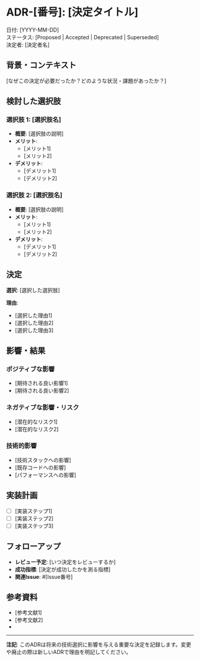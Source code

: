 # ADR-[番号]: [決定タイトル]

日付: [YYYY-MM-DD]  
ステータス: [Proposed | Accepted | Deprecated | Superseded]  
決定者: [決定者名]

## 背景・コンテキスト

[なぜこの決定が必要だったか？どのような状況・課題があったか？]

## 検討した選択肢

### 選択肢 1: [選択肢名]
- **概要**: [選択肢の説明]
- **メリット**: 
  - [メリット1]
  - [メリット2]
- **デメリット**: 
  - [デメリット1]
  - [デメリット2]

### 選択肢 2: [選択肢名]
- **概要**: [選択肢の説明]
- **メリット**: 
  - [メリット1]
  - [メリット2]
- **デメリット**: 
  - [デメリット1]
  - [デメリット2]

## 決定

**選択**: [選択した選択肢]

**理由**: 
- [選択した理由1]
- [選択した理由2]
- [選択した理由3]

## 影響・結果

### ポジティブな影響
- [期待される良い影響1]
- [期待される良い影響2]

### ネガティブな影響・リスク
- [潜在的なリスク1]
- [潜在的なリスク2]

### 技術的影響
- [技術スタックへの影響]
- [既存コードへの影響]
- [パフォーマンスへの影響]

## 実装計画

- [ ] [実装ステップ1]
- [ ] [実装ステップ2] 
- [ ] [実装ステップ3]

## フォローアップ

- **レビュー予定**: [いつ決定をレビューするか]
- **成功指標**: [決定が成功したかを測る指標]
- **関連Issue**: #[Issue番号]

## 参考資料

- [参考文献1]
- [参考文献2]
- [関連するADR]: ADR-[番号]

---

**注記**: このADRは将来の技術選択に影響を与える重要な決定を記録します。変更や廃止の際は新しいADRで理由を明記してください。